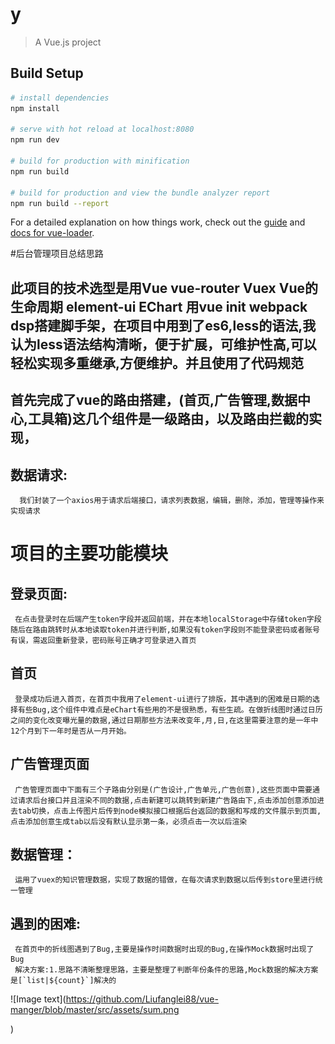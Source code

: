 # y

> A Vue.js project

## Build Setup

``` bash
# install dependencies
npm install

# serve with hot reload at localhost:8080
npm run dev

# build for production with minification
npm run build

# build for production and view the bundle analyzer report
npm run build --report
```

For a detailed explanation on how things work, check out the [guide](http://vuejs-templates.github.io/webpack/) and [docs for vue-loader](http://vuejs.github.io/vue-loader).

#后台管理项目总结思路
  ## 此项目的技术选型是用Vue vue-router Vuex Vue的生命周期 element-ui EChart 用vue init webpack dsp搭建脚手架，在项目中用到了es6,less的语法,我认为less语法结构清晰，便于扩展，可维护性高,可以轻松实现多重继承,方便维护。并且使用了代码规范
  ## 首先完成了vue的路由搭建，(首页,广告管理,数据中心,工具箱)这几个组件是一级路由，以及路由拦截的实现，
  ## 数据请求:
      我们封装了一个axios用于请求后端接口，请求列表数据，编辑，删除，添加，管理等操作来实现请求
# 项目的主要功能模块
  ## 登录页面:
     在点击登录时在后端产生token字段并返回前端，并在本地localStorage中存储token字段随后在路由跳转时从本地读取token并进行判断,如果没有token字段则不能登录密码或者账号有误，需返回重新登录，密码账号正确才可登录进入首页
  ## 首页
     登录成功后进入首页，在首页中我用了element-ui进行了排版，其中遇到的困难是日期的选择有些Bug,这个组件中难点是eChart有些用的不是很熟悉，有些生疏。在做折线图时通过日历之间的变化改变曝光量的数据,通过日期那些方法来改变年,月,日,在这里需要注意的是一年中12个月到下一年时是否从一月开始。
  ## 广告管理页面
     广告管理页面中下面有三个子路由分别是(广告设计,广告单元,广告创意),这些页面中需要通过请求后台接口并且渲染不同的数据,点击新建可以跳转到新建广告路由下,点击添加创意添加进去tab切换，点击上传图片后传到node模拟接口根据后台返回的数据和写成的文件展示到页面,点击添加创意生成tab以后没有默认显示第一条，必须点击一次以后渲染
  ## 数据管理：
     运用了vuex的知识管理数据，实现了数据的错做，在每次请求到数据以后传到store里进行统一管理
  ## 遇到的困难:
     在首页中的折线图遇到了Bug,主要是操作时间数据时出现的Bug,在操作Mock数据时出现了Bug
     解决方案:1.思路不清晰整理思路，主要是整理了判断年份条件的思路,Mock数据的解决方案是[`list|${count}`]解决的


![Image text](https://github.com/Liufanglei88/vue-manger/blob/master/src/assets/sum.png 

)
     

  